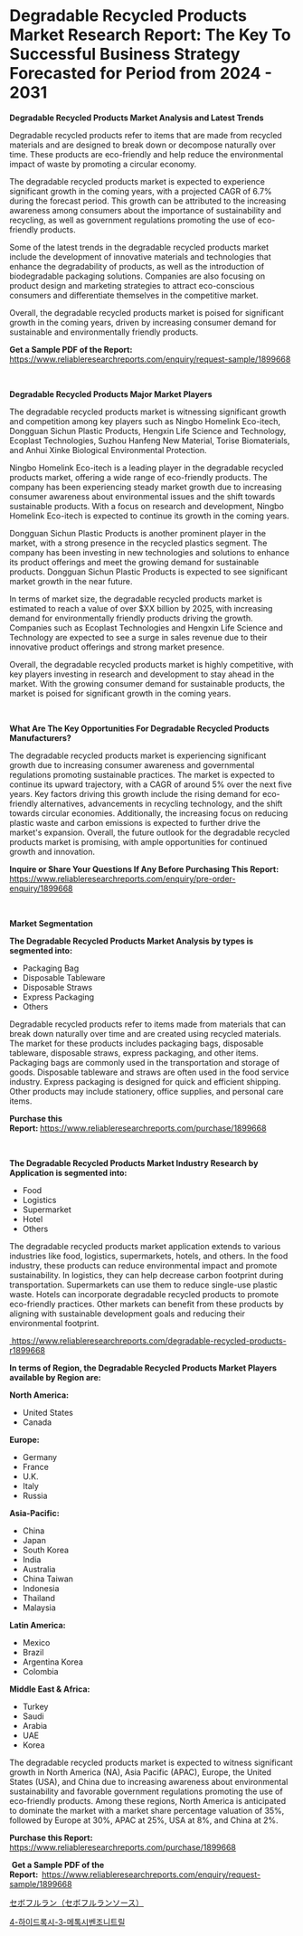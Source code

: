 <p><h1>Degradable Recycled Products Market Research Report: The Key To Successful Business Strategy Forecasted for Period from 2024 - 2031</h1></p><p><strong>Degradable Recycled Products Market Analysis and Latest Trends</strong></p>
<p><p>Degradable recycled products refer to items that are made from recycled materials and are designed to break down or decompose naturally over time. These products are eco-friendly and help reduce the environmental impact of waste by promoting a circular economy.</p><p>The degradable recycled products market is expected to experience significant growth in the coming years, with a projected CAGR of 6.7% during the forecast period. This growth can be attributed to the increasing awareness among consumers about the importance of sustainability and recycling, as well as government regulations promoting the use of eco-friendly products.</p><p>Some of the latest trends in the degradable recycled products market include the development of innovative materials and technologies that enhance the degradability of products, as well as the introduction of biodegradable packaging solutions. Companies are also focusing on product design and marketing strategies to attract eco-conscious consumers and differentiate themselves in the competitive market.</p><p>Overall, the degradable recycled products market is poised for significant growth in the coming years, driven by increasing consumer demand for sustainable and environmentally friendly products.</p></p>
<p><strong>Get a Sample PDF of the Report:&nbsp;</strong> <a href="https://www.reliableresearchreports.com/enquiry/request-sample/1899668">https://www.reliableresearchreports.com/enquiry/request-sample/1899668</a></p>
<p>&nbsp;</p>
<p><strong>Degradable Recycled Products Major Market Players</strong></p>
<p><p>The degradable recycled products market is witnessing significant growth and competition among key players such as Ningbo Homelink Eco-itech, Dongguan Sichun Plastic Products, Hengxin Life Science and Technology, Ecoplast Technologies, Suzhou Hanfeng New Material, Torise Biomaterials, and Anhui Xinke Biological Environmental Protection.</p><p>Ningbo Homelink Eco-itech is a leading player in the degradable recycled products market, offering a wide range of eco-friendly products. The company has been experiencing steady market growth due to increasing consumer awareness about environmental issues and the shift towards sustainable products. With a focus on research and development, Ningbo Homelink Eco-itech is expected to continue its growth in the coming years.</p><p>Dongguan Sichun Plastic Products is another prominent player in the market, with a strong presence in the recycled plastics segment. The company has been investing in new technologies and solutions to enhance its product offerings and meet the growing demand for sustainable products. Dongguan Sichun Plastic Products is expected to see significant market growth in the near future.</p><p>In terms of market size, the degradable recycled products market is estimated to reach a value of over $XX billion by 2025, with increasing demand for environmentally friendly products driving the growth. Companies such as Ecoplast Technologies and Hengxin Life Science and Technology are expected to see a surge in sales revenue due to their innovative product offerings and strong market presence.</p><p>Overall, the degradable recycled products market is highly competitive, with key players investing in research and development to stay ahead in the market. With the growing consumer demand for sustainable products, the market is poised for significant growth in the coming years.</p></p>
<p>&nbsp;</p>
<p><strong>What Are The Key Opportunities For Degradable Recycled Products Manufacturers?</strong></p>
<p><p>The degradable recycled products market is experiencing significant growth due to increasing consumer awareness and governmental regulations promoting sustainable practices. The market is expected to continue its upward trajectory, with a CAGR of around 5% over the next five years. Key factors driving this growth include the rising demand for eco-friendly alternatives, advancements in recycling technology, and the shift towards circular economies. Additionally, the increasing focus on reducing plastic waste and carbon emissions is expected to further drive the market's expansion. Overall, the future outlook for the degradable recycled products market is promising, with ample opportunities for continued growth and innovation.</p></p>
<p><strong>Inquire or Share Your Questions If Any Before Purchasing This Report:</strong> <a href="https://www.reliableresearchreports.com/enquiry/pre-order-enquiry/1899668">https://www.reliableresearchreports.com/enquiry/pre-order-enquiry/1899668</a></p>
<p>&nbsp;</p>
<p><strong>Market Segmentation</strong></p>
<p><strong>The Degradable Recycled Products Market Analysis by types is segmented into:</strong></p>
<p><ul><li>Packaging Bag</li><li>Disposable Tableware</li><li>Disposable Straws</li><li>Express Packaging</li><li>Others</li></ul></p>
<p><p>Degradable recycled products refer to items made from materials that can break down naturally over time and are created using recycled materials. The market for these products includes packaging bags, disposable tableware, disposable straws, express packaging, and other items. Packaging bags are commonly used in the transportation and storage of goods. Disposable tableware and straws are often used in the food service industry. Express packaging is designed for quick and efficient shipping. Other products may include stationery, office supplies, and personal care items.</p></p>
<p><strong>Purchase this Report:&nbsp;</strong><a href="https://www.reliableresearchreports.com/purchase/1899668">https://www.reliableresearchreports.com/purchase/1899668</a></p>
<p>&nbsp;</p>
<p><strong>The Degradable Recycled Products Market Industry Research by Application is segmented into:</strong></p>
<p><ul><li>Food</li><li>Logistics</li><li>Supermarket</li><li>Hotel</li><li>Others</li></ul></p>
<p><p>The degradable recycled products market application extends to various industries like food, logistics, supermarkets, hotels, and others. In the food industry, these products can reduce environmental impact and promote sustainability. In logistics, they can help decrease carbon footprint during transportation. Supermarkets can use them to reduce single-use plastic waste. Hotels can incorporate degradable recycled products to promote eco-friendly practices. Other markets can benefit from these products by aligning with sustainable development goals and reducing their environmental footprint.</p></p>
<p><a href="https://www.reliableresearchreports.com/degradable-recycled-products-r1899668">&nbsp;https://www.reliableresearchreports.com/degradable-recycled-products-r1899668</a></p>
<p><strong>In terms of Region, the Degradable Recycled Products Market Players available by Region are:</strong></p>
<p>
    <p> <strong> North America: </strong>
        <ul>
            <li>United States</li>
            <li>Canada</li>
        </ul>
        </p> 
    <p> <strong> Europe: </strong>
        <ul>
            <li>Germany</li>
            <li>France</li>
            <li>U.K.</li>
            <li>Italy</li>
            <li>Russia</li>
        </ul>
        </p> 
    <p> <strong> Asia-Pacific: </strong>
        <ul>
            <li>China</li>
            <li>Japan</li>
            <li>South Korea</li>
            <li>India</li>
            <li>Australia</li>
            <li>China Taiwan</li>
            <li>Indonesia</li>
            <li>Thailand</li>
            <li>Malaysia</li>
        </ul>
        </p> 
    <p> <strong> Latin America: </strong>
        <ul>
            <li>Mexico</li>
            <li>Brazil</li>
            <li>Argentina Korea</li>
            <li>Colombia</li>
        </ul>
        </p> 
    <p> <strong> Middle East & Africa: </strong>
        <ul>
            <li>Turkey</li>
            <li>Saudi</li>
            <li>Arabia</li>
            <li>UAE</li>
            <li>Korea</li>
        </ul>
    </p>
    </p>
<p><p>The degradable recycled products market is expected to witness significant growth in North America (NA), Asia Pacific (APAC), Europe, the United States (USA), and China due to increasing awareness about environmental sustainability and favorable government regulations promoting the use of eco-friendly products. Among these regions, North America is anticipated to dominate the market with a market share percentage valuation of 35%, followed by Europe at 30%, APAC at 25%, USA at 8%, and China at 2%.</p></p>
<p><strong>Purchase this Report: </strong><a href="https://www.reliableresearchreports.com/purchase/1899668">https://www.reliableresearchreports.com/purchase/1899668</a></p>
<p>&nbsp;<strong>Get a Sample PDF of the Report:&nbsp;&nbsp;</strong><a href="https://www.reliableresearchreports.com/enquiry/request-sample/1899668">https://www.reliableresearchreports.com/enquiry/request-sample/1899668</a></p>
<p><strong></strong></p>
<p><p><a href="https://github.com/DanykaKilback/Market-Research-Report-List-1/blob/main/4452527145732.md">セボフルラン（セボフルランソース）</a></p><p><a href="https://github.com/laholand/Market-Research-Report-List-4/blob/main/8815132154269.md">4-하이드록시-3-메톡시벤조니트릴</a></p></p>